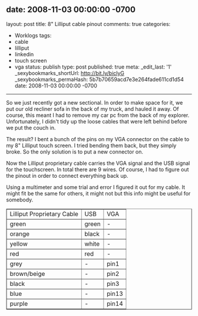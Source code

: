 date: 2008-11-03 00:00:00 -0700
---
layout: post
title: 8" Lilliput cable pinout
comments: true
categories:
- Worklogs
tags:
- cable
- lilliput
- linkedin
- touch screen
- vga
status: publish
type: post
published: true
meta:
  _edit_last: '1'
  _sexybookmarks_shortUrl: http://bit.ly/biclyG
  _sexybookmarks_permaHash: 5b7b70659acd7e3e264fade611cd1d54
date: 2008-11-03 00:00:00 -0700
---
So we just recently got a new sectional.  In order to make space for it, we put our old recliner sofa in the back of my truck, and hauled it away.  Of course, this meant I had to remove my car pc from the back of my explorer.  Unfortunately, I didn't tidy up the loose cables that were left behind before we put the couch in.

The result?  I bent a bunch of the pins on my VGA connector on the cable to my 8" Lilliput touch screen.  I tried bending them back, but they simply broke.  So the only solution is to put a new connector on.

Now the Lilliput proprietary cable carries the VGA signal and the USB signal for the touchscreen.  In total there are 9 wires.  Of course, I had to figure out the pinout in order to connect everything back up.

Using a multimeter and some trial and error I figured it out for my cable.  It might fit be the same for others, it might not but this info might be useful for somebody.

<table border="1">
  <tr>
    <td>Lilliput Proprietary Cable</td>
    <td>USB</td>
    <td>VGA</td>
  </tr>
  <tr>
    <td>green</td>
    <td>green</td>
    <td> - </td>
  </tr>
  <tr>
    <td>orange</td>
    <td>black</td>
    <td> - </td>
  </tr>
  <tr>
    <td>yellow</td>
    <td>white</td>
    <td> - </td>
  </tr>
  <tr>
    <td>red</td>
    <td>red</td>
    <td> - </td>
  </tr>
  <tr>
    <td>grey</td>
    <td> - </td>
    <td>pin1</td>
  </tr>
  <tr>
    <td>brown/beige</td>
    <td> - </td>
    <td> pin2 </td>
  </tr>
  <tr>
    <td>black</td>
    <td> - </td>
    <td>pin3</td>
  </tr>
  <tr>
    <td>blue</td>
    <td> - </td>
    <td> pin13 </td>
  </tr>
  <tr>
    <td>purple</td>
    <td> - </td>
    <td> pin14 </td>
  </tr>
</table>
